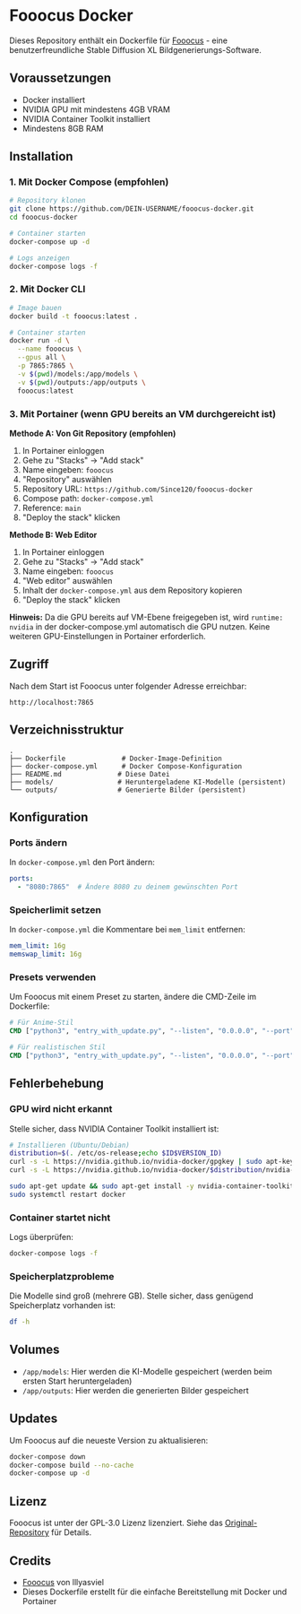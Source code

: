 # Fooocus Docker

Dieses Repository enthält ein Dockerfile für [Fooocus](https://github.com/lllyasviel/Fooocus) - eine benutzerfreundliche Stable Diffusion XL Bildgenerierungs-Software.

## Voraussetzungen

- Docker installiert
- NVIDIA GPU mit mindestens 4GB VRAM
- NVIDIA Container Toolkit installiert
- Mindestens 8GB RAM

## Installation

### 1. Mit Docker Compose (empfohlen)

```bash
# Repository klonen
git clone https://github.com/DEIN-USERNAME/fooocus-docker.git
cd fooocus-docker

# Container starten
docker-compose up -d

# Logs anzeigen
docker-compose logs -f
```

### 2. Mit Docker CLI

```bash
# Image bauen
docker build -t fooocus:latest .

# Container starten
docker run -d \
  --name fooocus \
  --gpus all \
  -p 7865:7865 \
  -v $(pwd)/models:/app/models \
  -v $(pwd)/outputs:/app/outputs \
  fooocus:latest
```

### 3. Mit Portainer (wenn GPU bereits an VM durchgereicht ist)

**Methode A: Von Git Repository (empfohlen)**
1. In Portainer einloggen
2. Gehe zu "Stacks" → "Add stack"
3. Name eingeben: `fooocus`
4. "Repository" auswählen
5. Repository URL: `https://github.com/Since120/fooocus-docker`
6. Compose path: `docker-compose.yml`
7. Reference: `main`
8. "Deploy the stack" klicken

**Methode B: Web Editor**
1. In Portainer einloggen
2. Gehe zu "Stacks" → "Add stack"
3. Name eingeben: `fooocus`
4. "Web editor" auswählen
5. Inhalt der `docker-compose.yml` aus dem Repository kopieren
6. "Deploy the stack" klicken

**Hinweis:** Da die GPU bereits auf VM-Ebene freigegeben ist, wird `runtime: nvidia` in der docker-compose.yml automatisch die GPU nutzen. Keine weiteren GPU-Einstellungen in Portainer erforderlich.

## Zugriff

Nach dem Start ist Fooocus unter folgender Adresse erreichbar:

```
http://localhost:7865
```

## Verzeichnisstruktur

```
.
├── Dockerfile              # Docker-Image-Definition
├── docker-compose.yml      # Docker Compose-Konfiguration
├── README.md              # Diese Datei
├── models/                # Heruntergeladene KI-Modelle (persistent)
└── outputs/               # Generierte Bilder (persistent)
```

## Konfiguration

### Ports ändern

In `docker-compose.yml` den Port ändern:

```yaml
ports:
  - "8080:7865"  # Ändere 8080 zu deinem gewünschten Port
```

### Speicherlimit setzen

In `docker-compose.yml` die Kommentare bei `mem_limit` entfernen:

```yaml
mem_limit: 16g
memswap_limit: 16g
```

### Presets verwenden

Um Fooocus mit einem Preset zu starten, ändere die CMD-Zeile im Dockerfile:

```dockerfile
# Für Anime-Stil
CMD ["python3", "entry_with_update.py", "--listen", "0.0.0.0", "--port", "7865", "--preset", "anime"]

# Für realistischen Stil
CMD ["python3", "entry_with_update.py", "--listen", "0.0.0.0", "--port", "7865", "--preset", "realistic"]
```

## Fehlerbehebung

### GPU wird nicht erkannt

Stelle sicher, dass NVIDIA Container Toolkit installiert ist:

```bash
# Installieren (Ubuntu/Debian)
distribution=$(. /etc/os-release;echo $ID$VERSION_ID)
curl -s -L https://nvidia.github.io/nvidia-docker/gpgkey | sudo apt-key add -
curl -s -L https://nvidia.github.io/nvidia-docker/$distribution/nvidia-docker.list | sudo tee /etc/apt/sources.list.d/nvidia-docker.list

sudo apt-get update && sudo apt-get install -y nvidia-container-toolkit
sudo systemctl restart docker
```

### Container startet nicht

Logs überprüfen:

```bash
docker-compose logs -f
```

### Speicherplatzprobleme

Die Modelle sind groß (mehrere GB). Stelle sicher, dass genügend Speicherplatz vorhanden ist:

```bash
df -h
```

## Volumes

- `/app/models`: Hier werden die KI-Modelle gespeichert (werden beim ersten Start heruntergeladen)
- `/app/outputs`: Hier werden die generierten Bilder gespeichert

## Updates

Um Fooocus auf die neueste Version zu aktualisieren:

```bash
docker-compose down
docker-compose build --no-cache
docker-compose up -d
```

## Lizenz

Fooocus ist unter der GPL-3.0 Lizenz lizenziert. Siehe das [Original-Repository](https://github.com/lllyasviel/Fooocus) für Details.

## Credits

- [Fooocus](https://github.com/lllyasviel/Fooocus) von lllyasviel
- Dieses Dockerfile erstellt für die einfache Bereitstellung mit Docker und Portainer
